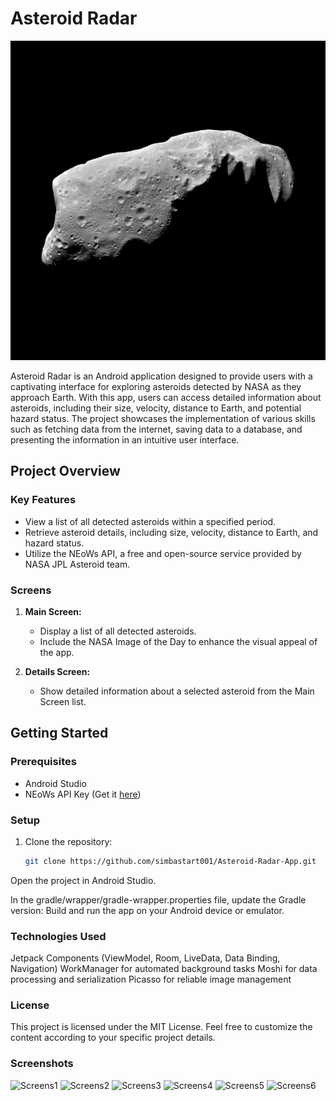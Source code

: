 # Asteroid Radar

![Asteroid Radar Logo](app/src/main/res/screenshots/asteroidLogo.png)

Asteroid Radar is an Android application designed to provide users with a captivating interface for exploring asteroids detected by NASA as they approach Earth. With this app, users can access detailed information about asteroids, including their size, velocity, distance to Earth, and potential hazard status. The project showcases the implementation of various skills such as fetching data from the internet, saving data to a database, and presenting the information in an intuitive user interface.

## Project Overview

### Key Features

- View a list of all detected asteroids within a specified period.
- Retrieve asteroid details, including size, velocity, distance to Earth, and hazard status.
- Utilize the NEoWs API, a free and open-source service provided by NASA JPL Asteroid team.

### Screens

1. **Main Screen:**
   - Display a list of all detected asteroids.
   - Include the NASA Image of the Day to enhance the visual appeal of the app.

2. **Details Screen:**
   - Show detailed information about a selected asteroid from the Main Screen list.

## Getting Started

### Prerequisites

- Android Studio
- NEoWs API Key (Get it [here](https://api.nasa.gov/))

### Setup

1. Clone the repository:
   ```bash
   git clone https://github.com/simbastart001/Asteroid-Radar-App.git
Open the project in Android Studio.

In the gradle/wrapper/gradle-wrapper.properties file, update the Gradle version:
Build and run the app on your Android device or emulator.

### Technologies Used

Jetpack Components (ViewModel, Room, LiveData, Data Binding, Navigation)
WorkManager for automated background tasks
Moshi for data processing and serialization
Picasso for reliable image management

### License
This project is licensed under the MIT License.
Feel free to customize the content according to your specific project details.

### Screenshots
![Screens1](app/src/main/res/screenshots/asteroidShot1.jpg)
![Screens2](app/src/main/res/screenshots/asteroidShot2.jpg)
![Screens3](app/src/main/res/screenshots/asteroidShot3.jpg)
![Screens4](app/src/main/res/screenshots/asteroidShot4.jpg)
![Screens5](app/src/main/res/screenshots/asteroidShot5.jpg)
![Screens6](app/src/main/res/screenshots/asteroidShot6.jpg)

